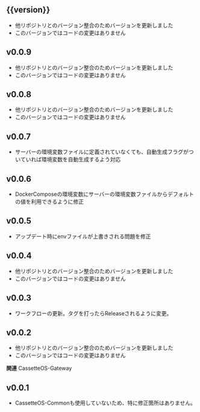 ## {{version}} 
- 他リポジトリとのバージョン整合のためバージョンを更新しました
- このバージョンではコードの変更はありません

## v0.0.9
- 他リポジトリとのバージョン整合のためバージョンを更新しました
- このバージョンではコードの変更はありません

## v0.0.8
- 他リポジトリとのバージョン整合のためバージョンを更新しました
- このバージョンではコードの変更はありません

## v0.0.7
- サーバーの環境変数ファイルに定義されていなくても、自動生成フラグがついていれば環境変数を自動生成するよう対応

## v0.0.6
- DockerComposeの環境変数にサーバーの環境変数ファイルからデフォルトの値を利用できるように修正

## v0.0.5
- アップデート時にenvファイルが上書きされる問題を修正

## v0.0.4
- 他リポジトリとのバージョン整合のためバージョンを更新しました
- このバージョンではコードの変更はありません

## v0.0.3
- ワークフローの更新。タグを打ったらReleaseされるように変更。

## v0.0.2
- 他リポジトリとのバージョン整合のためバージョンを更新しました
- このバージョンではコードの変更はありません

**関連**
CassetteOS-Gateway

## v0.0.1
- CassetteOS-Commonも使用していないため、特に修正箇所はありません。